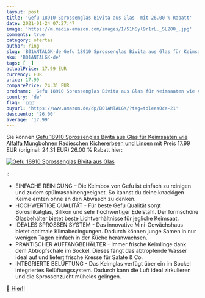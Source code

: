 ```yaml
---
layout: post
title: 'Gefu 18910 Sprossenglas Bivita aus Glas  mit 26.00 % Rabatt'
date: 2021-01-24 07:27:47
image: 'https://m.media-amazon.com/images/I/51hSyl9r1rL._SL200_.jpg'
comments: true
category: ofertas
author: ring
slug: 'B01ANTALGK-de Gefu 18910 Sprossenglas Bivita aus Glas für Keimsaaten wie...'
sku: 'B01ANTALGK-de'
tags: [  ]
actualPrice: 17.99 EUR
currency: EUR
price: 17.99
comparePrice: 24.31 EUR
prodname: 'Gefu 18910 Sprossenglas Bivita aus Glas für Keimsaaten wie Alfalfa  Mungbohnen  Radieschen  Kichererbsen und Linsen'
country: 'de'
flag: '🇩🇪'
buyurl: 'https://www.amazon.de/dp/B01ANTALGK/?tag=tolees0ca-21'
descuento: '26.00'
average: '17.99'
---
```


Sie können [Gefu 18910 Sprossenglas Bivita aus Glas für Keimsaaten wie Alfalfa  Mungbohnen  Radieschen  Kichererbsen und Linsen](https://www.amazon.de/dp/B01ANTALGK/?tag=tolees0ca-21) mit Preis 17.99 EUR (original: 24.31 EUR) 26.00 % Rabatt hier:

[![Gefu 18910 Sprossenglas Bivita aus Glas ](https://m.media-amazon.com/images/I/51hSyl9r1rL._SL200_.jpg)](https://www.amazon.de/dp/B01ANTALGK/?tag=tolees0ca-21)

ℹ️:

- EINFACHE REINIGUNG – Die Keimbox von Gefu ist einfach zu reinigen und zudem spülmaschinengeeignet. So kannst du deine knackigen Keime ernten ohne an den Abwasch zu denken.
- HOCHWERTIGE QUALITÄT - Für beste Gefu Qualität sorgt Borosilikatglas, Silikon und sehr hochwertiger Edelstahl. Der formschöne Glasbehälter bietet beste Lichtverhältnisse für jegliche Keimsaat.
- IDEALES SPROSSEN SYSTEM - Das innovative Mini-Gewächshaus bietet optimale Klimabedingungen. Dadurch können junge Samen in nur wenigen Tagen einfach in der Küche heranwachsen.
- PRAKTISCHER AUFFANGBEHÄLTER - Immer frische Keimlinge dank dem Abtropfschale im Sockel. Dieses fängt das abtropfende Wasser ideal auf und liefert frische Kresse für Salate & Co.
- INTEGRIERTE BELÜFTUNG - Das Keimglas verfügt über ein im Sockel integriertes Belüftungssystem. Dadurch kann die Luft ideal zirkulieren und die Sprossenzucht mühelos gelingen.

[🛒 Hier!!](https://www.amazon.de/dp/B01ANTALGK/?tag=tolees0ca-21)
